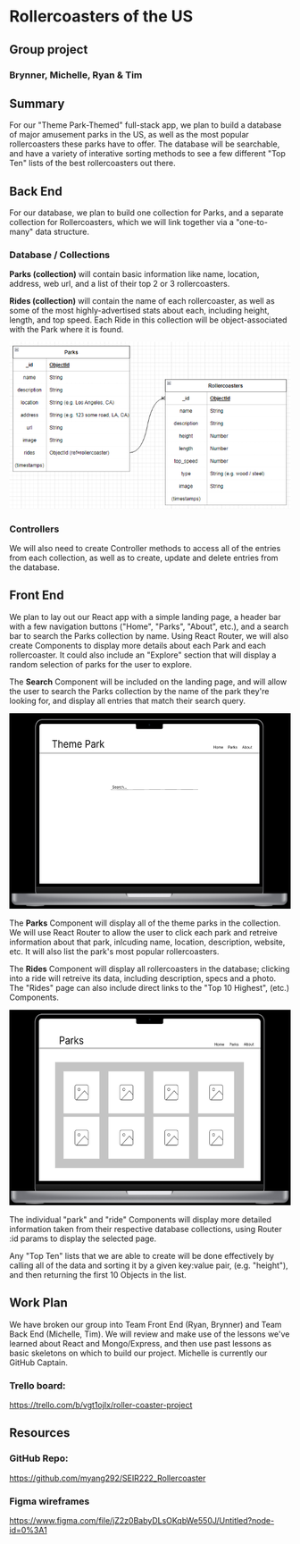 # Rollercoasters of the US
## Group project 
### Brynner, Michelle, Ryan & Tim

## Summary
For our "Theme Park-Themed" full-stack app, we plan to build a database of major amusement parks in the US, as well as the most popular rollercoasters these parks have to offer. The database will be searchable, and have a variety of interative sorting methods to see a few different "Top Ten" lists of the best rollercoasters out there. 

## Back End
For our database, we plan to build one collection for Parks, and a separate collection for Rollercoasters, which we will link together via a "one-to-many" data structure. 

### Database / Collections
**Parks (collection)** will contain basic information like name, location, address, web url, and a list of their top 2 or 3 rollercoasters.

**Rides (collection)** will contain the name of each rollercoaster, as well as some of the most highly-advertised stats about each, including height, length, and top speed. Each Ride in this collection will be object-associated with the Park where it is found. 

<center><img src="readme_img/erd_diagram.png" /></center>

### Controllers
We will also need to create Controller methods to access all of the entries from each collection, as well as to create, update and delete entries from the database.  


## Front End
We plan to lay out our React app with a simple landing page, a header bar with a few navigation buttons ("Home", "Parks", "About", etc.), and a search bar to search the Parks collection by name. Using React Router, we will also create Components to display more details about each Park and each rollercoaster. It could also include an "Explore" section that will display a random selection of parks for the user to explore. 

The **Search** Component will be included on the landing page, and will allow the user to search the Parks collection by the name of the park they're looking for, and display all entries that match their search query.

<center><img src="readme_img/demo_homepage.png" height="350px" /></center>

The **Parks** Component will display all of the theme parks in the collection. We will use React Router to allow the user to click each park and retreive information about that park, inlcuding name, location, description, website, etc. It will also list the park's most popular rollercoasters.

The **Rides** Component will display all rollercoasters in the database; clicking into a ride will retreive its data, including description, specs and a photo. The "Rides" page can also include direct links to the "Top 10 Highest", (etc.) Components.

<center><img src="readme_img/demo_parkspage.png" height="350px" /></center>

The individual "park" and "ride" Components will display more detailed information taken from their respective database collections, using Router :id params to display the selected page.

Any "Top Ten" lists that we are able to create will be done effectively by calling all of the data and sorting it by a given key:value pair, (e.g. "height"), and then returning the first 10 Objects in the list. 





## Work Plan

We have broken our group into Team Front End (Ryan, Brynner) and Team Back End (Michelle, Tim). We will review and make use of the lessons we've learned about React and Mongo/Express, and then use past lessons as basic skeletons on which to build our project. Michelle is currently our GitHub Captain.

### Trello board:
https://trello.com/b/vgt1ojIx/roller-coaster-project

## Resources

### GitHub Repo:
https://github.com/myang292/SEIR222_Rollercoaster
### Figma wireframes
https://www.figma.com/file/jZ2z0BabyDLsOKqbWe550J/Untitled?node-id=0%3A1
